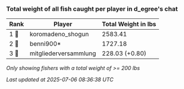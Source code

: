 ### Total weight of all fish caught per player in d_egree's chat
| Rank | Player | Total Weight in lbs |
|------|--------|---------|
| 1 🥇  | koromadeno_shogun | 2583.41 |
| 2 🥈  | benni900* | 1727.18 |
| 3 🥉  | mitgliederversammlung | 228.03 (+0.80) |

_Only showing fishers with a total weight of >= 200 lbs_

_Last updated at 2025-07-06 08:36:38 UTC_